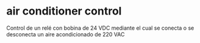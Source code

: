 # air conditioner control
 Control de un relé con bobina de 24 VDC mediante el cual se conecta o se desconecta un aire acondicionado de 220 VAC
